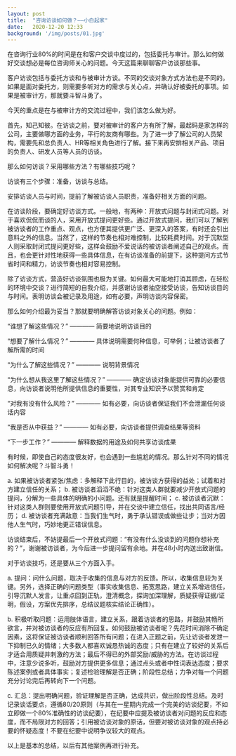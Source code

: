 ```yaml
---
layout: post
title:  "咨询访谈如何做？——小白起家"
date:   2020-12-20 12:33
background: '/img/posts/01.jpg'
---
```


在咨询行业80%的时间是在和客户交谈中度过的，包括委托与审计。那么如何做好交谈想必是每位咨询师关心的问题。今天这篇来聊聊客户访谈那些事。

客户访谈包括与委托方谈和与被审计方谈。不同的交谈对象方式方法也是不同的。如果是面对委托方，则需要多听对方的需求与关心点，并确认好被委托的事项。如果是被审计方，那就要斗智斗勇了。

今天的重点是在与被审计方的交流过程中，我们该怎么做为好。

首先，知己知彼。在访谈之前，要对被审计的客户方有所了解，最起码是家怎样的公司，主要做哪方面的业务，平行的友商有哪些。为了进一步了解公司的人员架构，需要先和总负责人、HR等相关角色进行了解。接下来再安排相关产品、项目的负责人、研发人员等人员的访谈。

那么如何访谈？采用哪些方法？有哪些技巧呢？

访谈有三个步骤：准备，访谈与总结。

安排访谈人员与时间，提前了解被访谈人员职责，准备好相关方面的问题。

在访谈阶段，要确定好访谈方式。一般地，有两种：开放式问题与封闭式问题。对于喜欢侃侃而谈的人，采用开放式提问更好些。通过开放式提问，我们可以了解到被访谈者的工作重点、观点，也方便其提供更广泛、更深入的答案，有时还会引出意料之外的信息。当然了，这样的节奏也相对难控制，比较耗费时间。对于沉默型人则采取封闭式提问更好些，这样会鼓励不爱说话的被访谈者阐述自己的观点。而且，也会更针对性地获得一些具体信息，在有访谈准备的前提下，这种提问方式节省时间和精力，访谈节奏也相对容易控制。

除了访谈方式，营造好访谈氛围也极为关键。如何最大可能地打消其顾虑，在轻松的环境中交谈？进行简短的自我介绍，并感谢访谈者抽空接受访谈，告知访谈目的与时间。表明访谈会被记录及用途，如有必要，声明访谈内容保密。

那么如何介绍最为妥当？那就要明确解答访谈对象关心的问题。例如：

“谁想了解这些情况？” ———— 简要地说明访谈目的

“想要了解什么情况？” ———— 具体说明需要何种信息，可举例；让被访谈者了解所需的时间

“为什么了解这些情况？” ———— 说明背景情况

“为什么想从我这里了解这些情况？” ———— 确定访谈对象能提供可靠的必要信息，向访谈者说明他所提供信息的重要性，对其专业知识予以赞赏和肯定

“对我有没有什么风险？” ———— 如有必要，向访谈者保证我们不会泄漏任何谈话内容

“我是否从中获益？” ———— 如有必要，向访谈者提供调查结果等资料

“下一步工作？” ———— 解释数据的用途及如何共享访谈成果

有时候，即使自己的态度很友好，也会遇到一些尴尬的情况。那么针对不同的情况如何解决呢？斗智斗勇！

a. 如果被访谈者紧张/焦虑：多解释下此行目的，被访谈方获得的益处；试着和对方建立信任的关系；
b. 被访谈者滔滔不绝：针对这类人群就要减少开放式问题的提问，分解为一些具体的明确的小问题。还有就是提醒时间；
c. 被访谈者沉默：针对这类人群则要使用开放式问题引导，并在交谈中建立信任，找出共同语言/经历；
d. 被访谈者充满敌意：当我们生气时，勇于承认错误或做些让步；当对方因他人生气时，巧妙地更正错误信息。

访谈结束后，不妨提最后一个开放式问题：“有没有什么没谈到的问题你想补充的？”，谢谢被访谈者，为今后进一步提问留有余地。并在48小时内送出致谢信。

对于访谈技巧，还是要从三个方面入手。

a. 提问：问什么问题，取决于收集的信息与对方的反馈。所以，收集信息较为关键。另外，选择正确的问题类型（事实收集信息、拓宽思路，建立关系增进信任，引导沉默人发言，让重点回到正轨，澄清概念，探询加深理解，质疑获得证据/证明，假设，方案优先排序，总结议题核实结论正确性）。

b. 积极听取问题：运用肢体语言，建立关系，跟着访谈者的思路，并鼓励其畅所欲言，并对被访谈者的反应有所回复。如何鼓励被访谈者呢？先花时间消除不确定因素，这将保证被访谈者顺利回答所有问题；在进入正题之前，先让访谈者发泄一下抑制已久的情绪；大多数人都喜欢诚恳热诚的态度；只有在建立了较好的关系后才适合用质疑并刺激的方法；最后不得已的外部奖励/威胁的方法。在访谈过程中，注意少说多听，鼓励对方提供更多信息；通过点头或者中性词表达态度；要求陈述案例或者具体事实；复述检验理解是否正确；阶段性总结；力争对每一个问题充分讨论完后再转向下一个问题。

c. 汇总：提出明确问题，验证理解是否正确，达成共识，做出阶段性总结。及时记录谈话要点，遵循80/20原则（与其在一星期内完成一个完美的访谈纪要，不如立即做一个80%准确性的访谈纪要），在纪要中应提及被访谈者对问题的反应和态度，而不局限对方的回答；引用被访谈对象的原话，但要对被访谈对象的观点持必要的怀疑态度！不要在纪要中说明争议较大的观点。

以上是基本的总结，以后有其他案例再进行补充。


